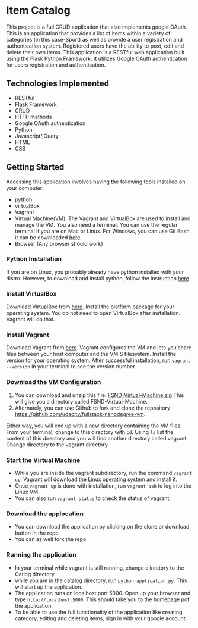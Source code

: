 # Item Catalog
This project is a full CRUD application that also implements google OAuth. This is an application that provides a list of items within a variety of categories (in this case-Sport) as well as provide a user registration and authentication system. Registered users have the ability to post, edit and delete their own items. This application is a RESTful web application built using the Flask Python Framework. It utilizes Google OAuth authentication for users registration and authentication.

## Technologies Implemented
 - RESTful
 - Flask Framework
 - CRUD 
 - HTTP methods
 - Google OAuth authentication
 - Python
 - Javascript/jQuery
 - HTML
 - CSS

## Getting Started
Accessing this application involves having the following tools installed on your computer:
- python
- virtualBox
- Vagrant
- Virtual Machine(VM).
The Vagrant and VirtualBox are used to install and manage the VM. You also need a terminal. You can use the regular terminal if you are on Mac or Linux. For Windows, you can use Git Bash. it can be downloaded [here](https://git-scm.com/downloads)
- Browser (Any browser should work)

### Python Installation
If you are on Linux, you probably already have python installed with your distro. However, to download and install python, follow the instruction [here](https://realpython.com/installing-python/)

### Install VirtualBox
Download VirtualBox from [here](https://www.virtualbox.org/wiki/Download_Old_Builds_5_1). Install the platform package for your operating system. You do not need to open VirtualBox after installation. Vagrant will do that.

### Install Vagrant
Download Vagrant from [here](https://www.vagrantup.com/). Vagrant configures the VM and lets you share files between your host computer and the VM'S filesystem. Install the version for your operating system. After successful installation, run `vagrant --version` in your terminal to see the version number.

### Download the VM Configuration
1. You can download and unzip this file: [FSND-Virtual-Machine.zip](https://s3.amazonaws.com/video.udacity-data.com/topher/2018/April/5acfbfa3_fsnd-virtual-machine/fsnd-virtual-machine.zip) This will give you a directory called FSND-Virtual-Machine.
2. Alternately, you can use Github to fork and clone the repository https://github.com/udacity/fullstack-nanodegree-vm.

Either way, you will end up with a new directory containing the VM files. From your terminal, change to this directory with `cd`. Using `ls` list the content of this directory and you will find another directory called vagrant. Change directory to the vagrant directory.

### Start the Virtual Machine
- While you are inside the vagrant subdirectory, run the command `vagrant up`. Vagrant will download the Linux operating system and install it.
- Once `vagrant up` is done with installation, run `vagrant ssh` to log into the Linux VM. 
- You can also run `vagrant status` to check the status of vagrant. 

### Download the applocation
- You can download the application by clicking on the clone or download button in the repo
- You can as well fork the repo

### Running the application
- In your terminal while vagrant is still running, change diirectory to the Catlog directory. 
- while you are in the catalog directory, run `python application.py`. This will start up the application.
- The application runs on localhost port 5000. Open up your browser and type `http://localhost:5000`. This should take you to the homepage pof the application.
- To be able to use the full functionality of the application like creating category, editing and deleting items, sign in with your google account.
